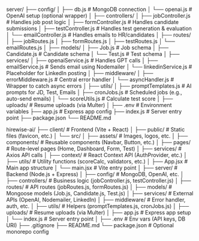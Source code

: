 server/
├── config/
│   ├── db.js                   # MongoDB connection
│   └── openai.js               # OpenAI setup (optional wrapper)
│
├── controllers/
│   ├── jobController.js        # Handles job post logic
│   ├── formController.js       # Handles candidate submissions
│   ├── testController.js       # Handles test generation & evaluation
│   └── emailController.js      # Handles emails to HR/candidates
│
├── routes/
│   ├── jobRoutes.js
│   ├── formRoutes.js
│   ├── testRoutes.js
│   └── emailRoutes.js
│
├── models/
│   ├── Job.js                  # Job schema
│   ├── Candidate.js            # Candidate schema
│   └── Test.js                 # Test schema
│
├── services/
│   ├── openaiService.js        # Handles GPT calls
│   ├── emailService.js         # Sends email using Nodemailer
│   └── linkedinService.js      # Placeholder for LinkedIn posting
│
├── middleware/
│   ├── errorMiddleware.js      # Central error handler
│   └── asyncHandler.js         # Wrapper to catch async errors
│
├── utils/
│   ├── promptTemplates.js      # AI prompts for JD, Test, Emails
│   ├── cronJobs.js             # Scheduled jobs (e.g., auto-send emails)
│   └── scoreUtils.js           # Calculate test score
│
├── uploads/                    # Resume uploads (via Multer)
│
├── .env                        # Environment variables
├── app.js                      # Express app config
├── index.js                    # Server entry point
├── package.json
└── README.md


hirewise-ai/
├── client/                         # Frontend (Vite + React)
│   ├── public/                    # Static files (favicon, etc.)
│   └── src/
│       ├── assets/               # Images, logos, etc.
│       ├── components/           # Reusable components (Navbar, Button, etc.)
│       ├── pages/                # Route-level pages (Home, Dashboard, Form, Test)
│       ├── services/             # Axios API calls
│       ├── context/              # React Context API (AuthProvider, etc.)
│       ├── utils/                # Utility functions (scoreCalc, validators, etc.)
│       ├── App.jsx               # Main app structure
│       └── main.jsx              # Vite entry point
│
├── server/                        # Backend (Node.js + Express)
│   ├── config/                   # MongoDB, OpenAI, etc.
│   ├── controllers/             # Business logic (jobController.js, testController.js)
│   ├── routes/                  # API routes (jobRoutes.js, formRoutes.js)
│   ├── models/                  # Mongoose models (Job.js, Candidate.js, Test.js)
│   ├── services/                # External APIs (OpenAI, Nodemailer, LinkedIn)
│   ├── middleware/              # Error handler, auth, etc.
│   ├── utils/                   # Helpers (promptTemplates.js, cronJobs.js)
│   ├── uploads/                 # Resume uploads (via Multer)
│   ├── app.js                   # Express app setup
│   └── index.js                 # Server entry point
│
├── .env                           # Env vars (API keys, DB URI)
├── .gitignore
├── README.md
└── package.json                   # Optional monorepo config
